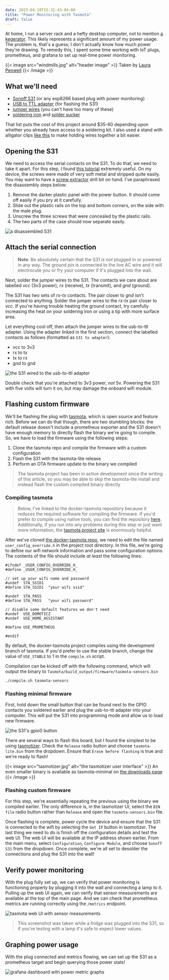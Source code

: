 ```yaml
---
date: 2023-04-18T15:32:43-04:00
title: "Power Monitoring with Tasmota"
draft: false
---
```


<!-- summary -->
At home, I run a server rack and a hefty desktop computer, not to mention [a kegerator](https://subtlepseudonym.com/series/seltzer). This likely represents a significant amount of my power usage. The problem is, that's a guess; I don't actually know how much power they're drawing. To remedy this, I spent some time working with IoT plugs, prometheus, and grafana to set up real-time power monitoring.
<!-- summary -->

{{< image src="windmills.jpg" alt="header image" >}}
Taken by [Laura Penwell](https://www.pexels.com/@laura-penwell-309923/)
{{< /image >}}

## What we'll need
- [Sonoff S31](https://sonoff.tech/product/smart-plugs/s31-s31lite/) (or any esp8266 based plug with power monitoring)
- [USB to TTL adapter](https://www.amazon.com/IZOKEE-CP2102-Converter-Adapter-Downloader/dp/B07D6LLX19) (for flashing the S31)
- [jumper wires](https://www.amazon.com/EDGELEC-cables-alambre-Dupont-colores/dp/B07GD2BWPY) (you can't have too many of these)
- [soldering iron](https://www.amazon.com/Liouhoum-Auto-Sleep-Adjustable-Temperature-Thermostatic/dp/B08PZBPXLZ) and [solder sucker](https://www.amazon.com/Teenitor-Solder-Sucker-Desoldering-Removal/dp/B0739LXQ6N)

That list puts the cost of this project around $35-60 depending upon whether you already have access to a soldering kit. I also used a stand with alligator clips [like this](https://www.amazon.com/Double-Third-Clamp-Alligator-Magnifying/dp/B006ZBJU04) to make holding wires together a bit easier.

## Opening the S31
We need to access the serial contacts on the S31. To do that, we need to take it apart. For this step, I found [this tutorial](http://www.phreakmonkey.com/2018/01/sonoff-s31-disassemble-and-flash.html) extremely useful. On my device, the screws were made of very soft metal and stripped quite easily. You may want to have a [screw extractor](https://www.lowes.com/n/how-to/remove-a-stripped-or-broken-screw) drill bit on hand. I've paraphrased the disassembly steps below:

1. Remove the darker plastic panel with the power button. It should come off easily if you pry at it carefully.
2. Slide out the plastic rails on the top and bottom corners, on the side with the male plug.
3. Unscrew the three screws that were concealed by the plastic rails.
4. The two parts of the case should now separate easily.

![a disassembled S31](disassembled.jpg)

## Attach the serial connection
>**Note**: Be absolutely certain that the S31 *is not* plugged in or powered in any way. The ground pin is connected to the live AC wire and it will electrocute you or fry your computer if it's plugged into the wall.

Next, solder the jumper wires to the S31. The contacts we care about are labelled *vcc* (3v3 power), *rx* (receive), *tx* (transmit), and *gnd* (ground).

The S31 has two sets of _rx-tx_ contacts. The pair closer to *gnd* isn't connected to anything. Solder the jumper wires to the _rx-tx_ pair closer to *vcc*. If you're having trouble heating the ground contact, try carefully increasing the heat on your soldering iron or using a tip with more surface area.

Let everything cool off, then attach the jumper wires to the usb-to-ttl adapter. Using the adapter linked in the first section, connect the labelled contacts as follows (formatted as `S31 to adapter`):
- vcc to 3v3
- rx to tx
- tx to rx
- gnd to gnd

![the S31 wired to the usb-to-ttl adapter](adapter-connected.jpg)

Double check that you're attached to 3v3 power, *not* 5v. Powering the S31 with five volts will turn it on, but may damage the onboard wifi module.

## Flashing custom firmware
We'll be flashing the plug with [tasmota](https://tasmota.github.io/docs/), which is open source and feature rich. Before we can do that though, there are two stumbling blocks: the default release doesn't include a prometheus exporter and the S31 doesn't have enough memory to directly flash the binary we're going to compile. So, we have to load the firmware using the following steps:

1. Clone the tasmota repo and compile the firmware with a custom configuration
2. Flash the S31 with the tasmota-lite release
3. Perform an OTA firmware update to the binary we compiled

>The tasmota project has been in active development since the writing of this article, so you may be able to skip the tasmota-lite install and instead flash the custom compiled binary directly

### Compiling tasmota
>Below, I've linked to the docker-tasmota repository because it reduces the required software for compiling the firmware. If you'd prefer to compile using native tools, you can find the repository [here](https://github.com/arendst/tasmota). Additionally, if you run into any problems during this step or just want more information, the [tasmota project site](https://tasmota.github.io/docs/) is enormously helpful.

After we've cloned [the docker-tasmota repo](https://github.com/tasmota/docker-tasmota), we need to edit the file named `user_config_override.h` in the project root directory. In this file, we're going to define our wifi network information and pass some configuration options. The contents of the file should include _at least_ the following lines:

```plaintext
#ifndef _USER_CONFIG_OVERRIDE_H_
#define _USER_CONFIG_OVERRIDE_H_

// set up your wifi name and password
#undef  STA_SSID1
#define STA_SSID1  "your wifi ssid"

#undef  STA_PASS
#define STA_PASS   "your wifi password"

// disable some default features we don't need
#undef  USE_DOMOTICZ
#undef  USE_HOME_ASSISTANT

#define USE_PROMETHEUS

#endif
```

By default, the docker-tasmota project compiles using the development branch of tasmota. If you'd prefer to use the stable branch, change the value of `USE_STABLE` to 1 in the `compile.sh` script.

Compilation can be kicked off with the following command, which will output the binary to `Tasmota/build_output/firmware/tasmota-sensors.bin`
```bash
./compile.sh tasmota-sensors
```

### Flashing minimal firmware
First, hold down the small button that can be found next to the GPIO contacts you soldered earlier and plug the usb-to-ttl adapter into your computer. This will put the S31 into programming mode and allow us to load new firmware.

![the S31's gpio0 button](gpio0-button.jpg)

There are several ways to flash this board, but I found the simplest to be using [tasmotizer](https://github.com/tasmota/tasmotizer). Check the `Release` radio button and choose `tasmota-lite.bin` from the dropdown. Ensure that `Erase before flashing` is true and we're ready to flash!

{{< image src="tasmotizer.jpg" alt="the tasmotizer user interface" >}}
An even smaller binary is available as tasmota-minimal on [the downloads page](http://ota.tasmota.com/tasmota/release/)
{{< /image >}}

### Flashing custom firmware
For this step, we're essentially repeating the previous using the binary we compiled earlier. The only difference is, in the tasmotizer UI, select the `BIN file` radio button rather than `Release` and open the `tasmota-sensors.bin` file.

Once flashing is complete, power cycle the device and ensure that the S31 is connected to the wifi by selecting the `Get IP` button in tasmotizer. The last thing we need to do is finish off the configuration details and test the web UI. The web UI will be available at the IP address shown earlier. From the main menu, select `Configuration`, `Configure Module`, and choose `Sonoff S31` from the dropdown. Once complete, we're all set to desolder the connections and plug the S31 into the wall!

## Verify power monitoring
With the plug fully set up, we can verify that power monitoring is functioning properly by plugging it into the wall and connecting a lamp to it. Pulling up the web UI again, we can verify that sensor measurements are available at the top of the main page. And we can check that prometheus metrics are running correctly using the `/metrics` endpoint.

![tasmota web UI with sensor measurements](tasmota-ui.jpg)

>This screenshot was taken while a fridge was plugged into the S31, so if you're testing with a lamp it's safe to expect lower values.

## Graphing power usage
With the plug connected and metrics flowing, we can set up the S31 as a prometheus target and begin querying those power stats!

![grafana dashboard with power metric graphs](grafana.jpg)
